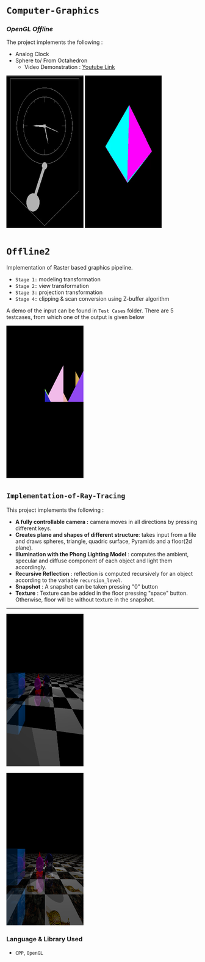 # **`Computer-Graphics`**


### ***OpenGL Offline*** 
The project implements the following :
- Analog Clock
- Sphere to/ From Octahedron
  - Video Demonstration : [Youtube Link](https://www.youtube.com/watch?v=nc07fEKwIBI)
<p align=center">
  <img src="https://github.com/ayeshathoi/Graphics-410/blob/main/openGL/openGL%20offline%201/Clock.gif"
  height="400px" width="40%" alt="clock">
  <img src="https://github.com/ayeshathoi/Graphics-410/blob/main/openGL/openGL%20offline%201/octahedron.gif"
  height="400px" width="40%" alt="sphere octahedron">
</p>


# `Offline2`
Implementation of Raster based graphics pipeline.
- `Stage 1:` modeling transformation
- `Stage 2:` view transformation
- `Stage 3:` projection transformation
- `Stage 4:` clipping & scan conversion using Z-buffer algorithm

A demo of the input can be found in `Test Cases` folder. There are 5 testcases, from which one of the output is given below <br/>
<p align=center">
  <img src="https://github.com/ayeshathoi/Graphics-410/blob/main/Rasterization/Test%20Cases%20(Updated%202%20Aug)/3/out.bmp"
  height="400px" width="40%" alt="rasterization">
</p>


## **`Implementation-of-Ray-Tracing`**

This project implements the following :
- **A fully controllable camera :** camera moves in all directions by pressing different keys.
- **Creates plane and shapes of different structure**: takes input from a file and draws spheres, triangle, quadric surface, Pyramids and a floor(2d plane).
- **Illumination with the Phong Lighting Model** : computes the ambient, specular and diffuse component of each object and light them accordingly.
- **Recursive Reflection** : reflection is computed recursively for an object according to the variable `recursion_level`.
- **Snapshot** : A snapshot can be taken pressing "0" button
- **Texture** : Texture can be added in the floor pressing "space" button. Otherwise, floor will be without texture in the snapshot.

---
<p align=center">
<img src="https://github.com/ayeshathoi/Graphics-410/blob/main/Ray%20Tracing%20Offline/without_tex.bmp" 
  height="400px" width="40%" alt="with Texture">

<img src="https://github.com/ayeshathoi/Graphics-410/blob/main/Ray%20Tracing%20Offline/withtex.bmp" 
  height="400px" width="40%" alt="without Texture">
</p>

### Language & Library Used
- `CPP`, `OpenGL`
  

